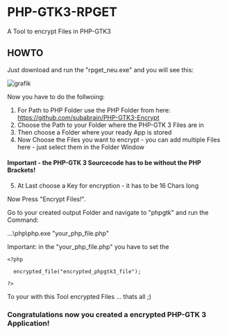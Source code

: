 # PHP-GTK3-RPGET
A Tool to encrypt Files in PHP-GTK3

## HOWTO

Just download and run the "rpget_neu.exe" and you will see this:

![grafik](https://github.com/subabrain/PHP-GTK3-RPGET/assets/7425736/eef5db88-275b-45cb-b9ac-131f75008602)

Now you have to do the follwoing:

1. For Path to PHP Folder use the PHP Folder from here: https://github.com/subabrain/PHP-GTK3-Encrypt
2. Choose the Path to your Folder where the PHP-GTK 3 Files are in
3. Then choose a Folder where your ready App is stored
4. Now Choose the Files you want to encrypt - you can add multiple Files here - just select them in the Folder Window

####  Important - the PHP-GTK 3 Sourcecode has to be without the PHP Brackets!

5. At Last choose a Key for encryption - it has to be 16 Chars long

Now Press "Encrypt Files!".

Go to your created output Folder and navigate to "phpgtk" and run the Command:

.\..\php\php.exe "your_php_file.php"

Important: in the "your_php_file.php" you have to set the

```
<?php

  encrypted_file("encrypted_phpgtk3_file");

?>
```
To your with this Tool encrypted Files ... thats all ;)

### Congratulations now you created a encrypted PHP-GTK 3 Application!
